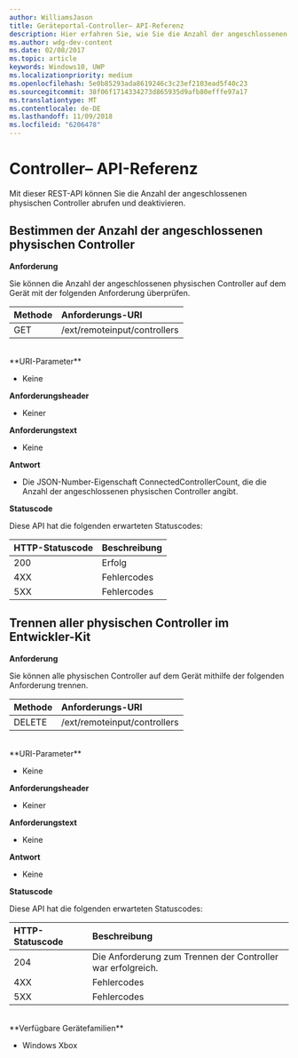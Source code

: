```yaml
---
author: WilliamsJason
title: Geräteportal-Controller– API-Referenz
description: Hier erfahren Sie, wie Sie die Anzahl der angeschlossenen physischen Controller abrufen und sie programmgesteuert deaktivieren.
ms.author: wdg-dev-content
ms.date: 02/08/2017
ms.topic: article
keywords: Windows10, UWP
ms.localizationpriority: medium
ms.openlocfilehash: 5e0b85293ada8619246c3c23ef2103ead5f40c23
ms.sourcegitcommit: 38f06f1714334273d865935d9afb80efffe97a17
ms.translationtype: MT
ms.contentlocale: de-DE
ms.lasthandoff: 11/09/2018
ms.locfileid: "6206478"
---
```

# <a name="controller-api-reference"></a>Controller– API-Referenz   
Mit dieser REST-API können Sie die Anzahl der angeschlossenen physischen Controller abrufen und deaktivieren.

## <a name="determine-the-number-of-attached-physical-controllers"></a>Bestimmen der Anzahl der angeschlossenen physischen Controller

**Anforderung**

Sie können die Anzahl der angeschlossenen physischen Controller auf dem Gerät mit der folgenden Anforderung überprüfen.

Methode      | Anforderungs-URI
:------     | :-----
GET | /ext/remoteinput/controllers
<br />
**URI-Parameter**

- Keine

**Anforderungsheader**

- Keiner

**Anforderungstext**   

- Keine

**Antwort**   

- Die JSON-Number-Eigenschaft ConnectedControllerCount, die die Anzahl der angeschlossenen physischen Controller angibt.

**Statuscode**

Diese API hat die folgenden erwarteten Statuscodes:

HTTP-Statuscode      | Beschreibung
:------     | :-----
200 | Erfolg
4XX | Fehlercodes
5XX | Fehlercodes

## <a name="disconnect-all-physical-controllers-on-the-devkit"></a>Trennen aller physischen Controller im Entwickler-Kit

**Anforderung**

Sie können alle physischen Controller auf dem Gerät mithilfe der folgenden Anforderung trennen.

Methode      | Anforderungs-URI
:------     | :-----
DELETE | /ext/remoteinput/controllers
<br />
**URI-Parameter**

- Keine

**Anforderungsheader**

- Keiner

**Anforderungstext**   

- Keine

**Antwort**   

- Keine 

**Statuscode**

Diese API hat die folgenden erwarteten Statuscodes:

HTTP-Statuscode      | Beschreibung
:------     | :-----
204 | Die Anforderung zum Trennen der Controller war erfolgreich.
4XX | Fehlercodes
5XX | Fehlercodes

<br />
**Verfügbare Gerätefamilien**

* Windows Xbox
